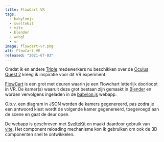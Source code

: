 ```yaml
---
title: FlowCart VR
tags:
  - babylonjs
  - sveltekit
  - vite
  - blender
  - webgl
  - vr
image: flowcart-vr.png
alt: FlowCart VR
released: "2021-07-03"
---
```


Omdat ik en andere [Triple](https://www.wearetriple.com/) medewerkers nu beschikken over de [Oculus Quest 2](https://www.oculus.com/quest-2/) kreeg ik inspiratie voor dit VR experiment.

[FlowCart](https://flowcart.bfanger.nl/) is een grot met deuren waarin je een Flowchart letterlijk doorloopt in VR.
De kamer(s) waaruit deze grot bestaan zijn gemaakt in [Blender](http://blender.org/) en worden vervolgens ingeladen in de [babylon.js](https://www.babylonjs.com/)
webapp.

O.b.v. een diagram in JSON worden de kamers gegenereerd, pas zodra je een antwoord kiest wordt de volgende kamer gegenereerd, toegevoegd aan de scene en gaat de deur open.

<!--
In de oorspronkelijk visie zou je in een mijnwagentje zitten en met een hendel bepalen of je links of rechts zou gaan.
Voor de v1.0 heb ik gekozen om de ingebouwde teleportatie te gebruiken voor de navigatie door de grot.
-->

De webapp is geschreven met [SvelteKit](https://kit.svelte.dev/) en maakt daardoor gebruik van [vite](https://vitejs.dev/).
Het component reloading mechanisme kon ik gebruiken om ook de 3D componenten snel te ontwikkelen.
